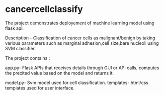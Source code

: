 # cancercellclassify
The project demonstrates deployement of machine learning model using flask api.

Description - Classification of cancer cells as malignant/benign by taking various parameters such as marginal adhesion,cell size,bare nucleoli using SVM classifier. 

The project contains :

app.py- Flask APIs that receives details through GUI or API calls, computes the precited value based on the model and returns it.

model.py- Svm model used for cell classification.
templates- html/css templates used for user interface.
